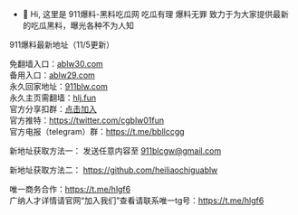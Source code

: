 - 👋 Hi, 这里是 911爆料-黑料吃瓜网 吃瓜有理 爆料无罪
致力于为大家提供最新的吃瓜黑料，曝光各种不为人知

911爆料最新地址（11/5更新）

免翻墙入口：[ablw30.com](https://ablw30.com)<br>
备用入口：[ablw29.com](https://ablw29.com)<br>
永久回家地址：[911blw.com](https://911blw.com)<br>
永久主页需翻墙：[hlj.fun](https://www.hlj.fun)<br>
官方分享扣群：[点击加入](http://c.wiwji52.cn/s/VnSe)<br>
官方推特：https://twitter.com/cgblw01fun<br>
官方电报（telegram）群：https://t.me/bbllccgg<br>

新地址获取方法一： 发送任意内容至 911blcgw@gmail.com

新地址获取方法二： https://github.com/heiliaochiguablw

唯一商务合作：https://t.me/hlgf6<br>
广纳人才详情请官网“加入我们”查看请联系唯一tg号：https://t.me/hlgf6<br>
